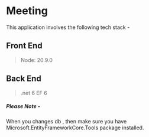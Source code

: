 # Meeting
This application involves the following tech stack -
## Front End
> Node: 20.9.0

## Back End
> .net 6
> EF 6

##### Please Note - 
When you changes db , then make sure you have Microsoft.EntityFrameworkCore.Tools package installed.

